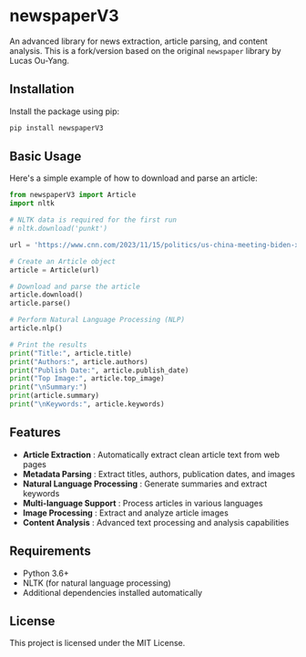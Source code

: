 # newspaperV3

An advanced library for news extraction, article parsing, and content analysis. This is a fork/version based on the original `newspaper` library by Lucas Ou-Yang.

## Installation

Install the package using pip:

```bash
pip install newspaperV3
```

## Basic Usage

Here's a simple example of how to download and parse an article:

```python
from newspaperV3 import Article
import nltk

# NLTK data is required for the first run
# nltk.download('punkt')

url = 'https://www.cnn.com/2023/11/15/politics/us-china-meeting-biden-xi/index.html'

# Create an Article object
article = Article(url)

# Download and parse the article
article.download()
article.parse()

# Perform Natural Language Processing (NLP)
article.nlp()

# Print the results
print("Title:", article.title)
print("Authors:", article.authors)
print("Publish Date:", article.publish_date)
print("Top Image:", article.top_image)
print("\nSummary:")
print(article.summary)
print("\nKeywords:", article.keywords)
```

## Features

* **Article Extraction** : Automatically extract clean article text from web pages
* **Metadata Parsing** : Extract titles, authors, publication dates, and images
* **Natural Language Processing** : Generate summaries and extract keywords
* **Multi-language Support** : Process articles in various languages
* **Image Processing** : Extract and analyze article images
* **Content Analysis** : Advanced text processing and analysis capabilities

## Requirements

* Python 3.6+
* NLTK (for natural language processing)
* Additional dependencies installed automatically

## License

This project is licensed under the MIT License.
